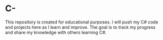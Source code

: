 # C-
This repository is created for educational purposes. I will push my C# code and projects here as I learn and improve. The goal is to track my progress and share my knowledge with others learning C#.
